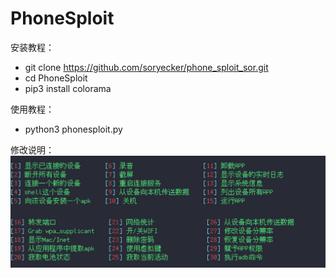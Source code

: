 # PhoneSploit

安装教程：
- git clone https://github.com/soryecker/phone_sploit_sor.git
- cd PhoneSploit
- pip3 install colorama

使用教程：
- python3 phonesploit.py

修改说明：
![Image text](/pic/1.png)
